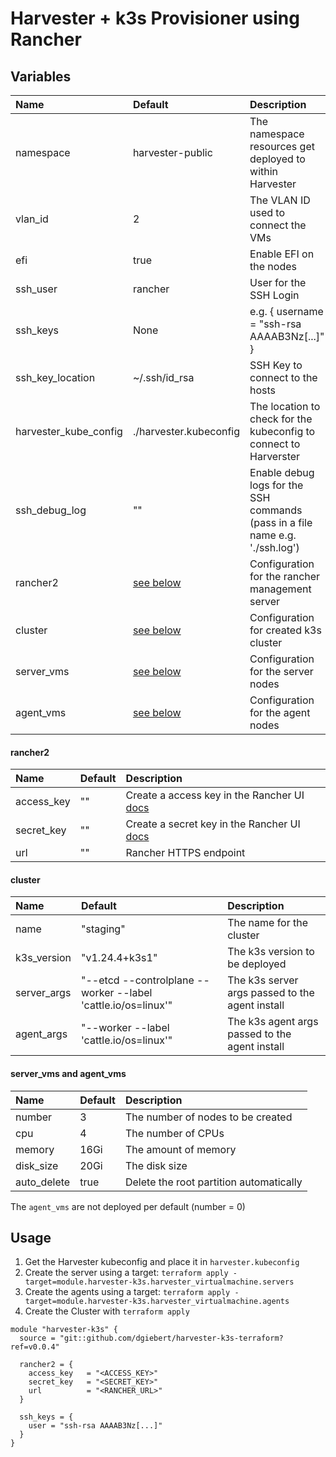 # Harvester + k3s Provisioner using Rancher

## Variables

| Name                  | Default                                                                                   | Description                                                                   |
|:----------------------|:------------------------------------------------------------------------------------------|:------------------------------------------------------------------------------|
| namespace             | harvester-public                                                                          | The namespace resources get deployed to within Harvester                      |
| vlan_id               | 2                                                                                         | The VLAN ID used to connect the VMs                                           |
| efi                   | true                                                                                      | Enable EFI on the nodes                                                       |
| ssh_user              | rancher                                                                                   | User for the SSH Login                                                        |
| ssh_keys              | None                                                                                      | e.g. { username = "ssh-rsa AAAAB3Nz[...]" }                                   |
| ssh_key_location      | ~/.ssh/id_rsa                                                                             | SSH Key to connect to the hosts                                               |
| harvester_kube_config | ./harvester.kubeconfig                                                                    | The location to check for the kubeconfig to connect to Harverster             |
| ssh_debug_log         | ""                                                                                        | Enable debug logs for the SSH commands (pass in a file name e.g. './ssh.log') |
| rancher2              | [see below](https://github.com/dgiebert/harvester-k3s-terraform#rancher2)                 | Configuration for the rancher management server                               |
| cluster               | [see below](https://github.com/dgiebert/harvester-k3s-terraform#cluster)                  | Configuration for created k3s cluster                                         |
| server_vms            | [see below](https://github.com/dgiebert/harvester-k3s-terraform#server_vms-and-agent_vms) | Configuration for the server nodes                                            |
| agent_vms             | [see below](https://github.com/dgiebert/harvester-k3s-terraform#server_vms-and-agent_vms) | Configuration for the agent nodes                                             |

#### rancher2

| Name       | Default | Description                                                                                                                  |
|:-----------|:--------|:-----------------------------------------------------------------------------------------------------------------------------|
| access_key | ""      | Create a access key in the Rancher UI [docs](https://docs.ranchermanager.rancher.io/reference-guides/user-settings/api-keys) |
| secret_key | ""      | Create a secret key in the Rancher UI [docs](https://docs.ranchermanager.rancher.io/reference-guides/user-settings/api-keys) |
| url        | ""      | Rancher HTTPS endpoint                                                                                                       |

#### cluster

| Name        | Default                                                       | Description                                     |
|:------------|:--------------------------------------------------------------|:------------------------------------------------|
| name        | "staging"                                                     | The name for the cluster                        |
| k3s_version | "v1.24.4+k3s1"                                                | The k3s version to be deployed                  |
| server_args | "--etcd --controlplane --worker --label 'cattle.io/os=linux'" | The k3s server args passed to the agent install |
| agent_args  | "--worker --label 'cattle.io/os=linux'"                       | The k3s agent args passed to the agent install  |

#### server_vms and agent_vms

| Name        | Default | Description                             |
|:------------|:--------|:----------------------------------------|
| number      | 3       | The number of nodes to be created       |
| cpu         | 4       | The number of CPUs                      |
| memory      | 16Gi    | The amount of memory                    |
| disk_size   | 20Gi    | The disk size                           |
| auto_delete | true    | Delete the root partition automatically |

The `agent_vms` are not deployed per default (number = 0)

## Usage

1. Get the Harvester kubeconfig and place it in `harvester.kubeconfig`
2. Create the server using a target: `terraform apply -target=module.harvester-k3s.harvester_virtualmachine.servers`
2. Create the agents using a target: `terraform apply -target=module.harvester-k3s.harvester_virtualmachine.agents`
3. Create the Cluster with `terraform apply`

```
module "harvester-k3s" {
  source = "git::github.com/dgiebert/harvester-k3s-terraform?ref=v0.0.4"

  rancher2 = {
    access_key   = "<ACCESS_KEY>"
    secret_key   = "<SECRET_KEY>"
    url          = "<RANCHER_URL>"
  }

  ssh_keys = {
    user = "ssh-rsa AAAAB3Nz[...]"
  }
}
```
